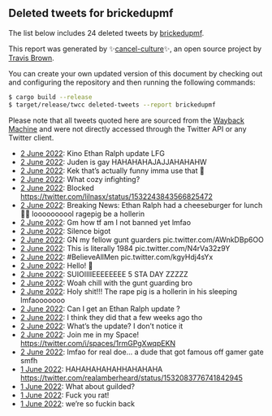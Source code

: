 ## Deleted tweets for brickedupmf

The list below includes 24 deleted tweets by
[brickedupmf](https://twitter.com/brickedupmf).



This report was generated by ✨[cancel-culture](https://github.com/travisbrown/cancel-culture)✨,
an open source project by [Travis Brown](https://twitter.com/travisbrown).

You can create your own updated version of this document by checking out and configuring the
repository and then running the following commands:

```bash
$ cargo build --release
$ target/release/twcc deleted-tweets --report brickedupmf
```

Please note that all tweets quoted here are sourced from the
[Wayback Machine](https://web.archive.org) and were not directly accessed through the Twitter API or
any Twitter client.

* [ 2 June 2022](https://web.archive.org/web/20220602194623/https://twitter.com/brickedupmf/status/1532443596984664074): Kino Ethan Ralph update LFG <!--1532443596984664074-->
* [ 2 June 2022](https://web.archive.org/web/20220602183609/https://twitter.com/brickedupmf/status/1532430629060628484): Juden is gay HAHAHAHAJAJJAHAHAHW <!--1532430629060628484-->
* [ 2 June 2022](https://web.archive.org/web/20220602160612/https://twitter.com/brickedupmf/status/1532392867473379333): Kek that’s actually funny imma use that 🤣 <!--1532392867473379333-->
* [ 2 June 2022](https://web.archive.org/web/20220602193921/https://twitter.com/brickedupmf/status/1532388684535844864): What cozy infighting? <!--1532388684535844864-->
* [ 2 June 2022](https://web.archive.org/web/20220602154452/https://twitter.com/brickedupmf/status/1532387657338302464): Blocked https://twitter.com/lilnasx/status/1532243843566825472 <!--1532387657338302464-->
* [ 2 June 2022](https://web.archive.org/web/20220602160612/https://twitter.com/brickedupmf/status/1532392867473379333): Breaking News: Ethan Ralph had a cheeseburger for lunch 🤣🤣  loooooooool ragepig be a hollerin <!--1532387381248131078-->
* [ 2 June 2022](https://web.archive.org/web/20220602140547/https://twitter.com/brickedupmf/status/1532349222040870915): Gm how tf am I not banned yet lmfao <!--1532349222040870915-->
* [ 2 June 2022](https://web.archive.org/web/20220602045945/https://twitter.com/brickedupmf/status/1532225344316514306): Silence bigot <!--1532225344316514306-->
* [ 2 June 2022](https://web.archive.org/web/20220602050109/https://twitter.com/brickedupmf/status/1532225225831612417): GN my fellow gunt guarders pic.twitter.com/AWnkDBp6OO <!--1532225225831612417-->
* [ 2 June 2022](https://web.archive.org/web/20220602045533/https://twitter.com/brickedupmf/status/1532224219009933313): This is literally 1984 pic.twitter.com/N4rVa32z9Y <!--1532224219009933313-->
* [ 2 June 2022](https://web.archive.org/web/20220602045358/https://twitter.com/brickedupmf/status/1532223882396155905): #BelieveAllMen  pic.twitter.com/kgyHdj4sYx <!--1532223882396155905-->
* [ 2 June 2022](https://web.archive.org/web/20220602045201/https://twitter.com/brickedupmf/status/1532223381742952449): Hello! 🫡 <!--1532223381742952449-->
* [ 2 June 2022](https://web.archive.org/web/20220602045106/https://twitter.com/brickedupmf/status/1532223147176513536): SUIOIIIIEEEEEEEE 5 STA DAY ZZZZZ <!--1532223147176513536-->
* [ 2 June 2022](https://web.archive.org/web/20220602044429/https://twitter.com/brickedupmf/status/1532221477801578496): Woah chill with the gunt guarding bro <!--1532221477801578496-->
* [ 2 June 2022](https://web.archive.org/web/20220602044322/https://twitter.com/brickedupmf/status/1532221201535336451): Holy shit!!! The rape pig is a hollerin in his sleeping lmfaooooooo <!--1532221201535336451-->
* [ 2 June 2022](https://web.archive.org/web/20220602044117/https://twitter.com/brickedupmf/status/1532220754141618176): Can I get an Ethan Ralph update ? <!--1532220754141618176-->
* [ 2 June 2022](https://web.archive.org/web/20220602034139/https://twitter.com/brickedupmf/status/1532205636771106817): I think they did that a few weeks ago tho <!--1532205636771106817-->
* [ 2 June 2022](https://web.archive.org/web/20220602030524/https://twitter.com/brickedupmf/status/1532196436116389888): What’s the update? I don’t notice it <!--1532196436116389888-->
* [ 2 June 2022](https://web.archive.org/web/20220602025419/https://twitter.com/brickedupmf/status/1532173245709008897): Join me in my Space! https://twitter.com/i/spaces/1rmGPgXwqpEKN <!--1532173245709008897-->
* [ 2 June 2022](https://web.archive.org/web/20220602013300/https://twitter.com/brickedupmf/status/1532170788157128705): lmfao for real doe... a dude that got famous off gamer gate smfh <!--1532170788157128705-->
* [ 1 June 2022](https://web.archive.org/web/20220601210709/https://twitter.com/brickedupmf/status/1532106271897296896): HAHAHAHAHAHHAHAHAHA https://twitter.com/realamberheard/status/1532083776741842945 <!--1532106271897296896-->
* [ 1 June 2022](https://web.archive.org/web/20220601205830/https://twitter.com/brickedupmf/status/1532104263484178434): What about guilded? <!--1532104263484178434-->
* [ 1 June 2022](https://web.archive.org/web/20220602194541/https://twitter.com/brickedupmf/status/1532098477714509824): Fuck you rat! <!--1532098477714509824-->
* [ 1 June 2022](https://web.archive.org/web/20220602045201/https://twitter.com/brickedupmf/status/1532223381742952449): we’re so fuckin back <!--1532095103199854594-->
